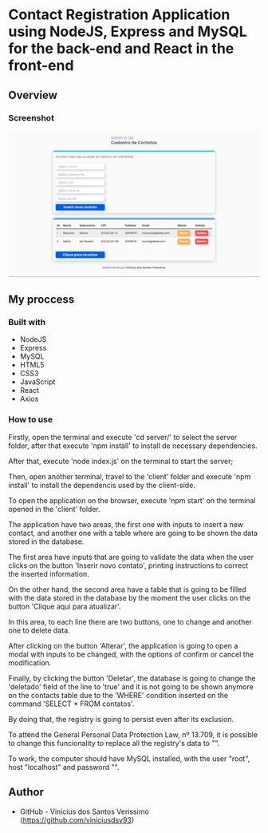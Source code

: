 # Contact Registration Application using NodeJS, Express and MySQL for the back-end and React in the front-end

## Overview

### Screenshot

![](./screenshot.png)

## My proccess

### Built with

-   NodeJS
-   Express
-   MySQL
-   HTML5
-   CSS3
-   JavaScript
-   React
-   Axios

### How to use

Firstly, open the terminal and execute 'cd server/' to select the server folder, after that execute 'npm install' to install de necessary dependencies.

After that, execute 'node index.js' on the terminal to start the server;

Then, open another terminal, travel to the 'client' folder and execute 'npm install' to install the dependencis used by the client-side.

To open the application on the browser, execute 'npm start' on the terminal opened in the 'client' folder.

The application have two areas, the first one with inputs to insert a new contact, and another one with a table where are going to be shown the data stored in the database.

The first area have inputs that are going to validate the data when the user clicks on the button 'Inserir novo contato', printing instructions to correct the inserted information.

On the other hand, the second area have a table that is going to be filled with the data stored in the database by the moment the user clicks on the button 'Clique aqui para atualizar'.

In this area, to each line there are two buttons, one to change and another one to delete data.

After clicking on the button 'Alterar', the application is going to open a modal with inputs to be changed, with the options of confirm or cancel the modification.

Finally, by clicking the button 'Deletar', the database is going to change the 'deletado' field of the line to 'true' and it is not going to be shown anymore on the contacts table due to the 'WHERE' condition inserted on the command 'SELECT \* FROM contatos'.

By doing that, the registry is going to persist even after its exclusion.

To attend the General Personal Data Protection Law, nº 13.709, it is possible to change this funcionality to replace all the registry's data to "".

To work, the computer should have MySQL installed, with the user "root", host "localhost" and password "".

## Author

-   GitHub - Vinícius dos Santos Verissimo (https://github.com/viniciusdsv93)
